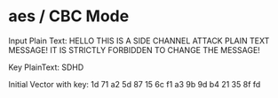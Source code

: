 # aes / CBC Mode


Input Plain Text:
HELLO THIS IS A SIDE CHANNEL ATTACK PLAIN TEXT MESSAGE! IT IS STRICTLY FORBIDDEN TO CHANGE THE MESSAGE!

Key PlainText:
SDHD

Initial Vector with key:
1d 71 a2 5d 87 15 6c f1 a3 9b 9d b4 21 35 8f fd
